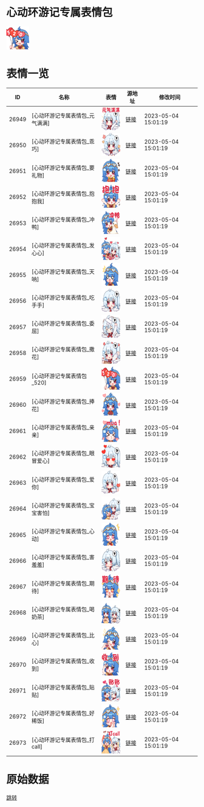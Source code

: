 # 心动环游记专属表情包

<img src="./cover.png" height="60" alt="cover" />

# 表情一览

|ID|名称|表情|源地址|修改时间|
|----|----|----|----|----|
|26949|[心动环游记专属表情包_元气满满]|<img src="./pic/026949_%5B心动环游记专属表情包_元气满满%5D.png" height="60" alt="元气满满"/>|[链接](https://i0.hdslb.com/bfs/garb/item/a0729038f2fdc246fcb6e72d6c5f9aead2a3afd0.png)|2023-05-04 15:01:19|
|26950|[心动环游记专属表情包_乖巧]|<img src="./pic/026950_%5B心动环游记专属表情包_乖巧%5D.png" height="60" alt="乖巧"/>|[链接](https://i0.hdslb.com/bfs/garb/item/dea050818f67d7a19634e549f79d6693bfada697.png)|2023-05-04 15:01:19|
|26951|[心动环游记专属表情包_要礼物]|<img src="./pic/026951_%5B心动环游记专属表情包_要礼物%5D.png" height="60" alt="要礼物"/>|[链接](https://i0.hdslb.com/bfs/garb/item/6bcab8b64fe719dd0ff8ac5c398acdb1154f1099.png)|2023-05-04 15:01:19|
|26952|[心动环游记专属表情包_抱抱我]|<img src="./pic/026952_%5B心动环游记专属表情包_抱抱我%5D.png" height="60" alt="抱抱我"/>|[链接](https://i0.hdslb.com/bfs/garb/item/0876000a23437ecef82f950f89c9cc3c064257f8.png)|2023-05-04 15:01:19|
|26953|[心动环游记专属表情包_冲鸭]|<img src="./pic/026953_%5B心动环游记专属表情包_冲鸭%5D.png" height="60" alt="冲鸭"/>|[链接](https://i0.hdslb.com/bfs/garb/item/8d220bbf8f0bc3f7d3dbe224843ed30f4b1e599a.png)|2023-05-04 15:01:19|
|26954|[心动环游记专属表情包_发心心]|<img src="./pic/026954_%5B心动环游记专属表情包_发心心%5D.png" height="60" alt="发心心"/>|[链接](https://i0.hdslb.com/bfs/garb/item/d1ee088074d763d2a93505dad120502dd639d34d.png)|2023-05-04 15:01:19|
|26955|[心动环游记专属表情包_天呐]|<img src="./pic/026955_%5B心动环游记专属表情包_天呐%5D.png" height="60" alt="天呐"/>|[链接](https://i0.hdslb.com/bfs/garb/item/9e83bc4812ced68aa3b5bc7d8d6a2d55232d2790.png)|2023-05-04 15:01:19|
|26956|[心动环游记专属表情包_吃手手]|<img src="./pic/026956_%5B心动环游记专属表情包_吃手手%5D.png" height="60" alt="吃手手"/>|[链接](https://i0.hdslb.com/bfs/garb/item/279c5f34a025dbcb696c7e747e26810206662d74.png)|2023-05-04 15:01:19|
|26957|[心动环游记专属表情包_委屈]|<img src="./pic/026957_%5B心动环游记专属表情包_委屈%5D.png" height="60" alt="委屈"/>|[链接](https://i0.hdslb.com/bfs/garb/item/20b34f7e58ace9d3a4b38dcf1c9069df7c42d737.png)|2023-05-04 15:01:19|
|26958|[心动环游记专属表情包_撒花]|<img src="./pic/026958_%5B心动环游记专属表情包_撒花%5D.png" height="60" alt="撒花"/>|[链接](https://i0.hdslb.com/bfs/garb/item/ac75b31e65862f891fc88d2f8e03596febd63b9d.png)|2023-05-04 15:01:19|
|26959|[心动环游记专属表情包_520]|<img src="./pic/026959_%5B心动环游记专属表情包_520%5D.png" height="60" alt="520"/>|[链接](https://i0.hdslb.com/bfs/garb/item/8ec4c017169751cadf39267f5e7595b0d3612d4a.png)|2023-05-04 15:01:19|
|26960|[心动环游记专属表情包_捧花]|<img src="./pic/026960_%5B心动环游记专属表情包_捧花%5D.png" height="60" alt="捧花"/>|[链接](https://i0.hdslb.com/bfs/garb/item/8fcb6e3da7b6d2d5bb2e73b4b258d445d48ddcb3.png)|2023-05-04 15:01:19|
|26961|[心动环游记专属表情包_亲亲]|<img src="./pic/026961_%5B心动环游记专属表情包_亲亲%5D.png" height="60" alt="亲亲"/>|[链接](https://i0.hdslb.com/bfs/garb/item/86d0397e0f34ccdf76ac1e4ab7db560e43e360bb.png)|2023-05-04 15:01:19|
|26962|[心动环游记专属表情包_眼冒爱心]|<img src="./pic/026962_%5B心动环游记专属表情包_眼冒爱心%5D.png" height="60" alt="眼冒爱心"/>|[链接](https://i0.hdslb.com/bfs/garb/item/8e66e38742b1f4e9e275d305b84c9acaff6d5d90.png)|2023-05-04 15:01:19|
|26963|[心动环游记专属表情包_爱你]|<img src="./pic/026963_%5B心动环游记专属表情包_爱你%5D.png" height="60" alt="爱你"/>|[链接](https://i0.hdslb.com/bfs/garb/item/ed62ae1d788e71d106eee4551743a0a2aafda956.png)|2023-05-04 15:01:19|
|26964|[心动环游记专属表情包_宝宝害怕]|<img src="./pic/026964_%5B心动环游记专属表情包_宝宝害怕%5D.png" height="60" alt="宝宝害怕"/>|[链接](https://i0.hdslb.com/bfs/garb/item/d7541a0cbe438ef0e4e7cbe7260ffc7dc13c3945.png)|2023-05-04 15:01:19|
|26965|[心动环游记专属表情包_心动]|<img src="./pic/026965_%5B心动环游记专属表情包_心动%5D.png" height="60" alt="心动"/>|[链接](https://i0.hdslb.com/bfs/garb/item/82b580545262dadd2565de79bcf2116d00c1e463.png)|2023-05-04 15:01:19|
|26966|[心动环游记专属表情包_害羞羞]|<img src="./pic/026966_%5B心动环游记专属表情包_害羞羞%5D.png" height="60" alt="害羞羞"/>|[链接](https://i0.hdslb.com/bfs/garb/item/6df58fff61e6cf455f65c28db8b03ba6bf7a404e.png)|2023-05-04 15:01:19|
|26967|[心动环游记专属表情包_期待]|<img src="./pic/026967_%5B心动环游记专属表情包_期待%5D.png" height="60" alt="期待"/>|[链接](https://i0.hdslb.com/bfs/garb/item/6721666357b3e11dd181fc66be00aa03aee429f8.png)|2023-05-04 15:01:19|
|26968|[心动环游记专属表情包_喝奶茶]|<img src="./pic/026968_%5B心动环游记专属表情包_喝奶茶%5D.png" height="60" alt="喝奶茶"/>|[链接](https://i0.hdslb.com/bfs/garb/item/c3bf9399754ed4871f8e1e6551cbefefb32c8067.png)|2023-05-04 15:01:19|
|26969|[心动环游记专属表情包_比心]|<img src="./pic/026969_%5B心动环游记专属表情包_比心%5D.png" height="60" alt="比心"/>|[链接](https://i0.hdslb.com/bfs/garb/item/212b7a0c9db39633ad805b267ca9bb475cf90994.png)|2023-05-04 15:01:19|
|26970|[心动环游记专属表情包_收到]|<img src="./pic/026970_%5B心动环游记专属表情包_收到%5D.png" height="60" alt="收到"/>|[链接](https://i0.hdslb.com/bfs/garb/item/e2b9c5984eb7ee2909d605ef5eb19524b489ceb5.png)|2023-05-04 15:01:19|
|26971|[心动环游记专属表情包_贴贴]|<img src="./pic/026971_%5B心动环游记专属表情包_贴贴%5D.png" height="60" alt="贴贴"/>|[链接](https://i0.hdslb.com/bfs/garb/item/5bac9e9b0aa5153442bc671dab0ecbbc30e8fc8e.png)|2023-05-04 15:01:19|
|26972|[心动环游记专属表情包_好稀饭]|<img src="./pic/026972_%5B心动环游记专属表情包_好稀饭%5D.png" height="60" alt="好稀饭"/>|[链接](https://i0.hdslb.com/bfs/garb/item/e87823c640704963e0314a7a62dc45b7ead14528.png)|2023-05-04 15:01:19|
|26973|[心动环游记专属表情包_打call]|<img src="./pic/026973_%5B心动环游记专属表情包_打call%5D.png" height="60" alt="打call"/>|[链接](https://i0.hdslb.com/bfs/garb/item/cf357e249aa104c70de597c0220e90517d8c8557.png)|2023-05-04 15:01:19|

# 原始数据

[跳转](./raw.json)

